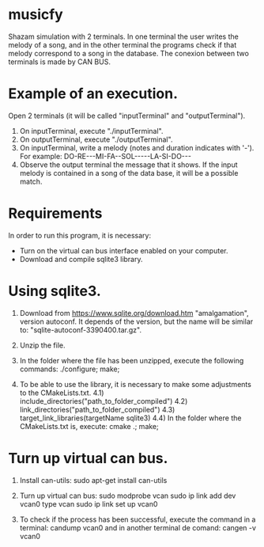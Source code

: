 # musicfy
Shazam simulation with 2 terminals. In one terminal the user writes the melody of a song, and in the other terminal the programs check if that melody 
correspond to a song in the database.
The conexion between two terminals is made by CAN BUS.

# Example of an execution.
Open 2 terminals (it will be called "inputTerminal" and "outputTerminal").
1) On inputTerminal, execute "./inputTerminal".
2) On outputTerminal, execute "./outputTerminal".
3) On inputTerminal, write a melody (notes and duration indicates with '-'). For example:
DO-RE---MI-FA--SOL-----LA-SI-DO---
4) Observe the output terminal the message that it shows. If the input melody is contained in a song of the data base,
it will be a possible match.

# Requirements
In order to run this program, it is necessary: 
- Turn on the virtual can bus interface enabled on your computer.
- Download and compile sqlite3 library.

# Using sqlite3.
1) Download from    https://www.sqlite.org/download.htm  "amalgamation", version autoconf. It depends of the version, but the name will be similar to:
"sqlite-autoconf-3390400.tar.gz".

2) Unzip the file.

3) In the folder where the file has been unzipped, execute the following commands:
./configure; make;

4) To be able to use the library, it is necessary to make some adjustments to the CMakeLists.txt.
4.1) include_directories("path_to_folder_compiled")
4.2) link_directories("path_to_folder_compiled")
4.3) target_link_libraries(targetName sqlite3)
4.4) In the folder where the CMakeLists.txt is, execute:   cmake .; make;

# Turn up virtual can bus.
1) Install can-utils:
sudo apt-get install can-utils

2) Turn up virtual can bus:
sudo modprobe vcan
sudo ip link add dev vcan0 type vcan
sudo ip link set up vcan0

3) To check if the process has been successful, execute the command in a terminal:
candump vcan0
and in another terminal de comand:
cangen -v vcan0
